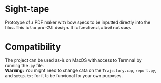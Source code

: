 # Sight-tape

Prototype of a PDF maker with bow specs to be inputted directly into the files. This is the pre-GUI design. It is functional, albeit not easy.

# Compatibility
The project can be used as-is on MacOS with access to Terminal by running the .py file.\
**Warning:** You might need to change data on the `Trajectory.cpp`, `report.py`, and `setup.txt` for it to be funcional for your own purposes.
